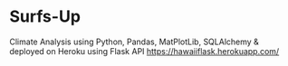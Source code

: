 # Surfs-Up

Climate Analysis using Python, Pandas, MatPlotLib, SQLAlchemy & deployed on Heroku using Flask API
https://hawaiiflask.herokuapp.com/
